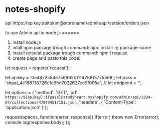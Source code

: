 # notes-shopify

api
https://apikey:apitoken@storename/admin/api/version/orders.json


to use Admin api in node js ======
1. install node.js
2. intall npm package trough command:  npm install -g package-name
3. inatall request package trough command: npm i request
4. create page and paste this code: 

let request = require('request');

let apikey = '0e4972554e756862b111428815775569';
let pass = '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';
// let endpoint = '';

let options = {
 'method': 'GET',
 'url': `https://${apikey}:${pass}@studyheart.myshopify.com/admin/api/2024-07/collections/470484517181.json`,
 'headers': {
   'Content-Type': 'application/json'
 }
};

request(options, function(error, response){
 if(error) throw new Error(error);
 console.log(response.body);
});
